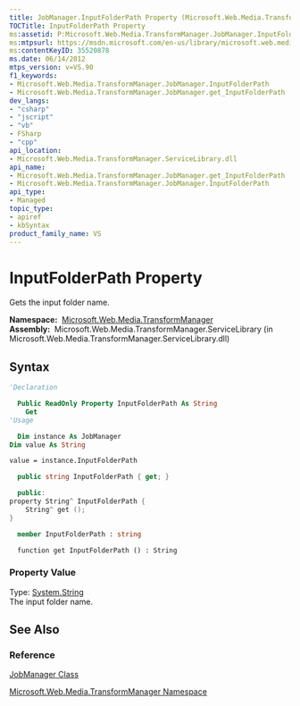 ```yaml
---
title: JobManager.InputFolderPath Property (Microsoft.Web.Media.TransformManager)
TOCTitle: InputFolderPath Property
ms:assetid: P:Microsoft.Web.Media.TransformManager.JobManager.InputFolderPath
ms:mtpsurl: https://msdn.microsoft.com/en-us/library/microsoft.web.media.transformmanager.jobmanager.inputfolderpath(v=VS.90)
ms:contentKeyID: 35520878
ms.date: 06/14/2012
mtps_version: v=VS.90
f1_keywords:
- Microsoft.Web.Media.TransformManager.JobManager.InputFolderPath
- Microsoft.Web.Media.TransformManager.JobManager.get_InputFolderPath
dev_langs:
- "csharp"
- "jscript"
- "vb"
- FSharp
- "cpp"
api_location:
- Microsoft.Web.Media.TransformManager.ServiceLibrary.dll
api_name:
- Microsoft.Web.Media.TransformManager.JobManager.get_InputFolderPath
- Microsoft.Web.Media.TransformManager.JobManager.InputFolderPath
api_type:
- Managed
topic_type:
- apiref
- kbSyntax
product_family_name: VS
---
```


# InputFolderPath Property

Gets the input folder name.

**Namespace:**  [Microsoft.Web.Media.TransformManager](microsoft-web-media-transformmanager-namespace.md)  
**Assembly:**  Microsoft.Web.Media.TransformManager.ServiceLibrary (in Microsoft.Web.Media.TransformManager.ServiceLibrary.dll)

## Syntax

```vb
'Declaration

  Public ReadOnly Property InputFolderPath As String
    Get
'Usage

  Dim instance As JobManager
Dim value As String

value = instance.InputFolderPath
```

```csharp
  public string InputFolderPath { get; }
```

```cpp
  public:
property String^ InputFolderPath {
    String^ get ();
}
```

``` fsharp
  member InputFolderPath : string
```

```jscript
  function get InputFolderPath () : String
```

### Property Value

Type: [System.String](https://msdn.microsoft.com/library/s1wwdcbf)  
The input folder name.  

## See Also

### Reference

[JobManager Class](jobmanager-class-microsoft-web-media-transformmanager.md)

[Microsoft.Web.Media.TransformManager Namespace](microsoft-web-media-transformmanager-namespace.md)

